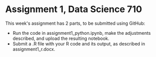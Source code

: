 # Assignment 1, Data Science 710

This week's assignment has 2 parts, to be submitted using GitHub:

* Run the code in assignment1_python.ipynb, make the adjustments described, and upload the resulting notebook.
* Submit a .R file with your R code and its output, as described in assignment1_r.docx.
